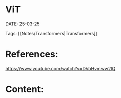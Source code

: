 
# ViT


DATE:  25-03-25


Tags: [[Notes/Transformers|Transformers]]

# References:

https://www.youtube.com/watch?v=DVoHvmww2lQ


# Content:





